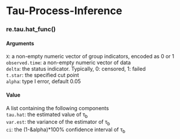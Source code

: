 # Tau-Process-Inference

### re.tau.hat_func()


#### Arguments
`X`: a non-empty numeric vector of group indicators, encoded as 0 or 1 <br>
`observed.time`: a non-empty numeric vector of data <br>
`delta`: the status indicator. Typically, 0: censored, 1: failed <br>
`t.star`: the specified cut point <br>
`alpha`: type I error, default 0.05 <br>

#### Value
A list containing the following components <br>
`tau.hat`: the estimated value of &tau;<sub>b</sub> <br>
`var.est`: the variance of the estimator of &tau;<sub>b</sub><br>
`ci`: the (1-&alpha)*100% confidence interval of &tau;<sub>b</sub><br>
